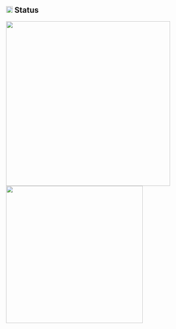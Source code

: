 ## <img src="https://image.flaticon.com/icons/svg/3306/3306281.svg" width=18 theme="chartreuse-dark" /> Status
<img src="https://github-readme-stats.vercel.app/api?username=h4n0sh1&count_private=true" width="450"/> <img src="https://github-readme-stats.vercel.app/api/top-langs/?username=h4n0sh1&layout=compact" width="375" theme="chartreuse-dark" />
